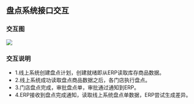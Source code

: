 ## 盘点系统接口交互
### 交互图
![](https://jkosshash.oss-cn-shanghai.aliyuncs.com/inventoryInteractive.png)
<br/>
### 交互说明
* 1.线上系统创建盘点计划，创建就绪即从ERP读取库存商品数据。
* 2.线上系统成功读取盘点商品数据之后，各门店执行盘点。
* 3.门店盘点完成，审批盘点单，审批通过通知到ERP。
* 4.ERP接收到盘点完成通知，读取线上系统盘点单数据，ERP尝试生成差异。




